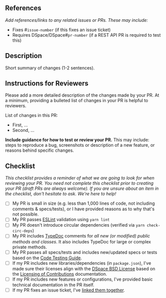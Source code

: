 ## References

_Add references/links to any related issues or PRs. These may include:_

- Fixes #`issue-number` (if this fixes an issue ticket)
- Requires DSpace/DSpace#`pr-number` (if a REST API PR is required to test this)

## Description

Short summary of changes (1-2 sentences).

## Instructions for Reviewers

Please add a more detailed description of the changes made by your PR. At a minimum, providing a bulleted list of changes in your PR is helpful to reviewers.

List of changes in this PR:

- First, ...
- Second, ...

**Include guidance for how to test or review your PR.** This may include: steps to reproduce a bug, screenshots or description of a new feature, or reasons behind specific changes.

## Checklist

_This checklist provides a reminder of what we are going to look for when reviewing your PR. You need not complete this checklist prior to creating your PR (draft PRs are always welcome). If you are unsure about an item in the checklist, don't hesitate to ask. We're here to help!_

- [ ] My PR is small in size (e.g. less than 1,000 lines of code, not including comments & specs/tests), or I have provided reasons as to why that's not possible.
- [ ] My PR passes [ESLint](https://eslint.org/) validation using `yarn lint`
- [ ] My PR doesn't introduce circular dependencies (verified via `yarn check-circ-deps`)
- [ ] My PR includes [TypeDoc](https://typedoc.org/) comments for _all new (or modified) public methods and classes_. It also includes TypeDoc for large or complex private methods.
- [ ] My PR passes all specs/tests and includes new/updated specs or tests based on the [Code Testing Guide](https://wiki.lyrasis.org/display/DSPACE/Code+Testing+Guide).
- [ ] If my PR includes new libraries/dependencies (in `package.json`), I've made sure their licenses align with the [DSpace BSD License](https://github.com/DSpace/DSpace/blob/main/LICENSE) based on the [Licensing of Contributions](https://wiki.lyrasis.org/display/DSPACE/Code+Contribution+Guidelines#CodeContributionGuidelines-LicensingofContributions) documentation.
- [ ] If my PR includes new features or configurations, I've provided basic technical documentation in the PR itself.
- [ ] If my PR fixes an issue ticket, I've [linked them together](https://docs.github.com/en/issues/tracking-your-work-with-issues/linking-a-pull-request-to-an-issue).
